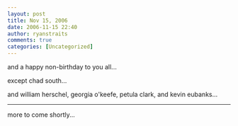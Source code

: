```yaml
---
layout: post
title: Nov 15, 2006
date: 2006-11-15 22:40
author: ryanstraits
comments: true
categories: [Uncategorized]
---
```

and a happy non-birthday to you all...

except chad south...

and william herschel, georgia o'keefe, petula clark, and kevin eubanks...

---

more to come shortly...
